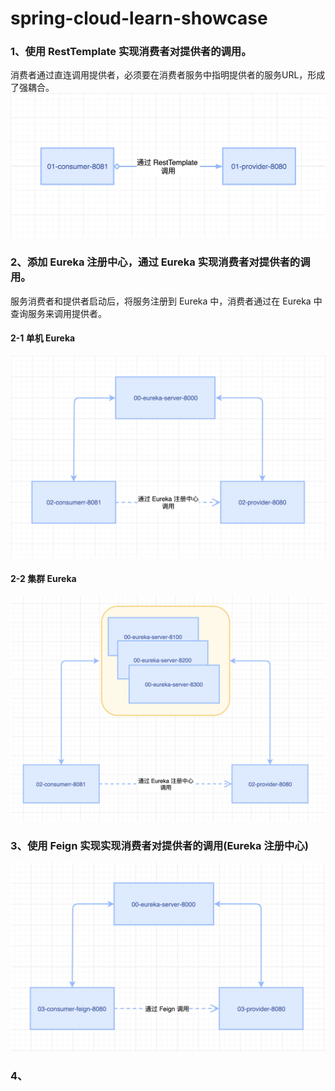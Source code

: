 # spring-cloud-learn-showcase


### 1、使用 RestTemplate 实现消费者对提供者的调用。
消费者通过直连调用提供者，必须要在消费者服务中指明提供者的服务URL，形成了强耦合。
![image](./doc/res/01.png)


### 2、添加 Eureka 注册中心，通过 Eureka 实现消费者对提供者的调用。

服务消费者和提供者启动后，将服务注册到 Eureka 中，消费者通过在 Eureka 中查询服务来调用提供者。

#### 2-1 单机 Eureka

![image](./doc/res/02.png)

#### 2-2 集群 Eureka
![image](./doc/res/021.png)

### 3、使用 Feign 实现实现消费者对提供者的调用(Eureka 注册中心)

![image](./doc/res/03.png)

### 4、
